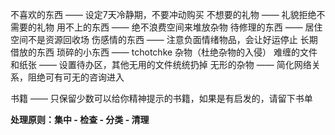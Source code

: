 
不喜欢的东西  —— 设定7天冷静期，不要冲动购买
不想要的礼物 —— 礼貌拒绝不需要的礼物
用不上的东西 —— 绝不浪费空间来堆放杂物
待修理的东西 —— 居住空间不是资源回收场
伤感情的东西 —— 注意负面情绪物品，会让好运停止
长期借放的东西 
琐碎的小东西 —— tchotchke 杂物（杜绝杂物的入侵）
难缠的文件和纸张 —— 设置待办区，其他无用的文件统统扔掉
无形的杂物 —— 简化网络关系，阻绝可有可无的咨询进入



书籍 —— 只保留少数可以给你精神提示的书籍，如果是有启发的，请留下书单




**处理原则：集中 - 检查 - 分类 - 清理**



































